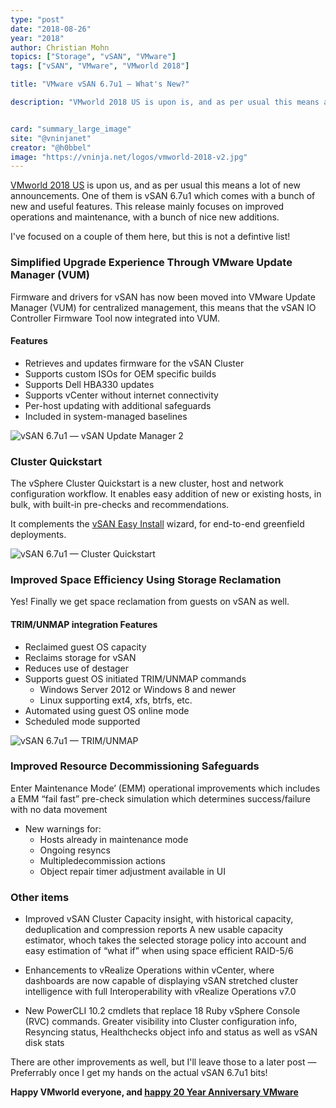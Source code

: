 ```yaml
---
type: "post"
date: "2018-08-26"
year: "2018"
author: Christian Mohn
topics: ["Storage", "vSAN", "VMware"]
tags: ["vSAN", "VMware", "VMworld 2018"]

title: "VMware vSAN 6.7u1 — What's New?"

description: "VMworld 2018 US is upon is, and as per usual this means a lot of new announcements. One of them is vSAN 6.7u1 which comes with a bunch of new and useful features. This release mainly focuses on improved operations and maintenance, with a bunch of nice new additions."


card: "summary_large_image"
site: "@vninjanet"
creator: "@h0bbel"
image: "https://vninja.net/logos/vmworld-2018-v2.jpg"
---
```


[VMworld 2018 US](https://www.vmworld.com/en/us/about.html) is upon us, and as per usual this means a lot of new announcements. 
One of them is vSAN 6.7u1 which comes with a bunch of new and useful features. This release mainly focuses on improved operations and maintenance, with a bunch of nice new additions. 

I've focused on a couple of them here, but this is not a defintive list!

### Simplified Upgrade Experience Through VMware Update Manager (VUM)

Firmware and drivers for vSAN has now been moved into VMware Update Manager (VUM) for centralized management, this means that the vSAN IO Controller Firmware Tool now integrated into VUM. 
#### Features

* ​Retrieves and updates firmware for the vSAN Cluster
* Supports custom ISOs for OEM specific builds
* Supports Dell HBA330 updates
* Supports vCenter without internet connectivity
* Per-host updating with additional safeguards
* Included in system-managed baselines


![vSAN 6.7u1 — vSAN Update Manager 2](/img/vsan67u1/vsan67u1-updatemanager2.png)


### Cluster Quickstart
The vSphere Cluster Quickstart is a new cluster, host and network configuration workflow. It enables easy addition of new or existing hosts, in bulk, with built-in pre-checks and recommendations. 

It complements the [vSAN Easy Install](https://storagehub.vmware.com/t/vmware-vsan/easy-install/) wizard, for end-to-end greenfield deployments.

![vSAN 6.7u1 — Cluster Quickstart](/img/vsan67u1/vsan67u1-quickstart.png)


### Improved Space Efficiency Using Storage Reclamation

Yes! Finally we get space reclamation from guests on vSAN as well. 

#### TRIM/UNMAP integration Features

* Reclaimed guest OS capacity
* Reclaims storage for vSAN
* Reduces use of destager
* Supports guest OS initiated TRIM/UNMAP commands
    * Windows Server 2012 or Windows 8 and newer
    *   Linux supporting ext4, xfs, btrfs, etc.
* Automated using guest OS online mode
* Scheduled mode supported

![vSAN 6.7u1 — TRIM/UNMAP](/img/vsan67u1/vsan67u1-trimunmap.png)

### Improved Resource Decommissioning Safeguards

Enter Maintenance Mode’ (EMM) operational improvements which includes a ​EMM “fail fast” pre-check simulation which determines success/failure with no data movement

* ​New warnings for: 
    * Hosts already in maintenance mode
    * Ongoing resyncs
    * Multipledecommission actions
    * Object repair timer adjustment available in UI


### Other items

* Improved vSAN Cluster Capacity insight, with historical capacity, deduplication and compression reports 
A new usable capacity estimator, whoch takes the selected storage policy into account and easy estimation of “what if” when using space efficient RAID-5/6

* Enhancements to vRealize Operations within vCenter, where dashboards are now capable of displaying vSAN stretched cluster intelligence with full Interoperability with vRealize Operations v7.0

* New PowerCLI 10.2 cmdlets that replace 18 Ruby vSphere Console (RVC) commands. Greater visibility into Cluster configuration info, Resyncing status, Healthchecks object info and status as well as  vSAN disk stats

There are other improvements as well, but I'll leave those to a later post — Preferrably once I get my hands on the actual vSAN 6.7u1 bits!

 **Happy VMworld everyone, and [happy 20 Year Anniversary VMware](https://www.vmware.com/timeline.html)**